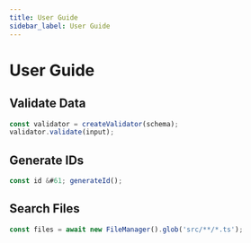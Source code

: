 ```yaml
---
title: User Guide
sidebar_label: User Guide
---
```


# User Guide

## Validate Data

```typescript
const validator = createValidator(schema);
validator.validate(input);
```

## Generate IDs

```typescript
const id &#61; generateId();
```

## Search Files

```typescript
const files = await new FileManager().glob('src/**/*.ts');

```